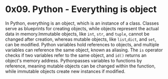 # 0x09. Python - Everything is object

In Python, everything is an object, which is an instance of a class. Classes 
serve as blueprints for creating objects, while objects represent the actual 
data in memory.Immutable objects, like `int`, `str`, and `tuple`, cannot be 
changed after creation, whereas mutable objects, like `list`,`dict`, and `set`,
can be modified. Python variables hold references to objects, and multiple 
variables can reference the same object, known as aliasing. The `is` operator 
checks if two variables refer to the same object, and `id()` returns an 
object's memory address. Pythonpasses variables to functions by reference, 
meaning mutable objects can be changed within the function, while immutable 
objects create new instances if modified.
